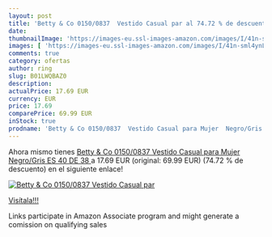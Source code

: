```yaml
---
layout: post
title: 'Betty & Co 0150/0837  Vestido Casual par al 74.72 % de descuento'
date: 
thumbnailImage: 'https://images-eu.ssl-images-amazon.com/images/I/41n-sml4ynL._SL200_.jpg'
images: [ 'https://images-eu.ssl-images-amazon.com/images/I/41n-sml4ynL._SL200_.jpg' ]
comments: true
category: ofertas
author: ring
slug: B01LWQBAZ0
description:
actualPrice: 17.69 EUR
currency: EUR
price: 17.69
comparePrice: 69.99 EUR
inStock: true
prodname: 'Betty & Co 0150/0837  Vestido Casual para Mujer  Negro/Gris ES 40  DE 38 '
---
```


Ahora mismo tienes [Betty & Co 0150/0837  Vestido Casual para Mujer  Negro/Gris ES 40  DE 38 ](https://www.amazon.es/dp/B01LWQBAZ0/?tag=tolees-21) a 17.69 EUR (original: 69.99 EUR) (74.72 %  de descuento) en el siguiente enlace!

[![Betty & Co 0150/0837  Vestido Casual par](https://images-eu.ssl-images-amazon.com/images/I/41n-sml4ynL._SL200_.jpg)](https://www.amazon.es/dp/B01LWQBAZ0/?tag=tolees-21)

[Visítala!!!](https://www.amazon.es/dp/B01LWQBAZ0/?tag=tolees-21)

Links participate in Amazon Associate program and might generate a comission on qualifying sales
